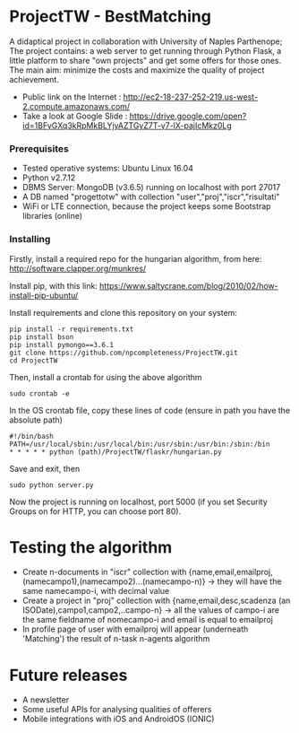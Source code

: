 # ProjectTW - BestMatching

A didaptical project in collaboration with University of Naples Parthenope; 
The project contains: a web server to get running through Python Flask, a little platform to share "own projects" and get some offers for those ones. The main aim: minimize the costs and maximize the quality of project achievement.
* Public link on the Internet : http://ec2-18-237-252-219.us-west-2.compute.amazonaws.com/
* Take a look at Google Slide : https://drive.google.com/open?id=1BFyGXq3kRpMkBLYjyAZTGyZ7T-y7-lX-pajIcMkz0Lg

### Prerequisites

* Tested operative systems: Ubuntu Linux 16.04
* Python v2.7.12
* DBMS Server: MongoDB (v3.6.5) running on localhost with port 27017
* A DB named "progettotw" with collection "user","proj","iscr","risultati"
* WiFi or LTE connection, because the project keeps some Bootstrap libraries (online)

### Installing

Firstly, install a required repo for the hungarian algorithm, from here:
http://software.clapper.org/munkres/

Install pip, with this link:
https://www.saltycrane.com/blog/2010/02/how-install-pip-ubuntu/

Install requirements and clone this repository on your system:

```
pip install -r requirements.txt
pip install bson
pip install pymongo==3.6.1
git clone https://github.com/npcompleteness/ProjectTW.git
cd ProjectTW
```

Then, install a crontab for using the above algorithm

```
sudo crontab -e
```

In the OS crontab file, copy these lines of code (ensure in path you have the absolute path)

```
#!/bin/bash
PATH=/usr/local/sbin:/usr/local/bin:/usr/sbin:/usr/bin:/sbin:/bin
* * * * * python (path)/ProjectTW/flaskr/hungarian.py
```

Save and exit, then 

```
sudo python server.py
```
Now the project is running on localhost, port 5000 (if you set Security Groups on for HTTP, you can choose port 80).

# Testing the algorithm

* Create n-documents in "iscr" collection with {name,email,emailproj,(namecampo1),(namecampo2)...(namecampo-n)} -> they will have the same namecampo-i, with decimal value
* Create a project in "proj" collection with {name,email,desc,scadenza (an ISODate),campo1,campo2,..campo-n} -> all the values of campo-i are the same fieldname of nomecampo-i and email is equal to emailproj
* In profile page of user with emailproj will appear (underneath 'Matching') the result of n-task n-agents algorithm

# Future releases

* A newsletter
* Some useful APIs for analysing qualities of offerers
* Mobile integrations with iOS and AndroidOS (IONIC)
